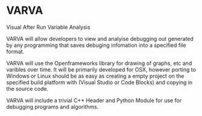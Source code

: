 # VARVA
Visual After Run Variable Analysis

VARVA will allow developers to view and analyise debugging out generated by any programming that saves debuging infomation into a specified file format.

VARVA will use the Openframeworks library for drawing of graphs, etc and varibles over time. It will be primarily developed for OSX, however porting to Windows or Linux should be as easy as creating a empty project on the specified build platform with (Visual Studio or Code Blocks) and copying in the source code.

VARVA will include a trivial C++ Header and Python Module for use for debugging programs and algorithms.

